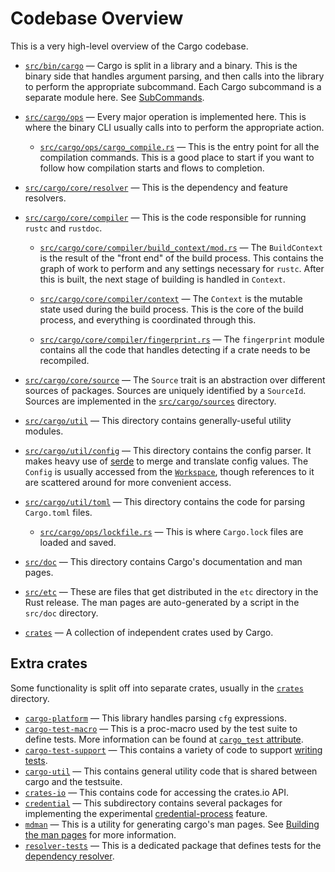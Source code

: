 # Codebase Overview

This is a very high-level overview of the Cargo codebase.

* [`src/bin/cargo`](https://github.com/rust-lang/cargo/tree/master/src/bin/cargo)
  — Cargo is split in a library and a binary. This is the binary side that
  handles argument parsing, and then calls into the library to perform the
  appropriate subcommand. Each Cargo subcommand is a separate module here. See
  [SubCommands](subcommands.md).

* [`src/cargo/ops`](https://github.com/rust-lang/cargo/tree/master/src/cargo/ops)
  — Every major operation is implemented here. This is where the binary CLI
  usually calls into to perform the appropriate action.

    * [`src/cargo/ops/cargo_compile.rs`](https://github.com/rust-lang/cargo/blob/master/src/cargo/ops/cargo_compile.rs)
      — This is the entry point for all the compilation commands. This is a
      good place to start if you want to follow how compilation starts and
      flows to completion.

* [`src/cargo/core/resolver`](https://github.com/rust-lang/cargo/tree/master/src/cargo/core/resolver)
  — This is the dependency and feature resolvers.

* [`src/cargo/core/compiler`](https://github.com/rust-lang/cargo/tree/master/src/cargo/core/compiler)
  — This is the code responsible for running `rustc` and `rustdoc`.

    * [`src/cargo/core/compiler/build_context/mod.rs`](https://github.com/rust-lang/cargo/blob/master/src/cargo/core/compiler/build_context/mod.rs)
      — The `BuildContext` is the result of the "front end" of the build
      process. This contains the graph of work to perform and any settings
      necessary for `rustc`. After this is built, the next stage of building
      is handled in `Context`.

    * [`src/cargo/core/compiler/context`](https://github.com/rust-lang/cargo/blob/master/src/cargo/core/compiler/context/mod.rs)
      — The `Context` is the mutable state used during the build process. This
      is the core of the build process, and everything is coordinated through
      this.

    * [`src/cargo/core/compiler/fingerprint.rs`](https://github.com/rust-lang/cargo/blob/master/src/cargo/core/compiler/fingerprint.rs)
      — The `fingerprint` module contains all the code that handles detecting
      if a crate needs to be recompiled.

* [`src/cargo/core/source`](https://github.com/rust-lang/cargo/tree/master/src/cargo/core/source)
  — The `Source` trait is an abstraction over different sources of packages.
  Sources are uniquely identified by a `SourceId`. Sources are implemented in
  the
  [`src/cargo/sources`](https://github.com/rust-lang/cargo/tree/master/src/cargo/sources)
  directory.

* [`src/cargo/util`](https://github.com/rust-lang/cargo/tree/master/src/cargo/util)
  — This directory contains generally-useful utility modules.

* [`src/cargo/util/config`](https://github.com/rust-lang/cargo/tree/master/src/cargo/util/config)
  — This directory contains the config parser. It makes heavy use of
  [serde](https://serde.rs/) to merge and translate config values. The
  `Config` is usually accessed from the
  [`Workspace`](https://github.com/rust-lang/cargo/blob/master/src/cargo/core/workspace.rs),
  though references to it are scattered around for more convenient access.

* [`src/cargo/util/toml`](https://github.com/rust-lang/cargo/tree/master/src/cargo/util/toml)
  — This directory contains the code for parsing `Cargo.toml` files.

    * [`src/cargo/ops/lockfile.rs`](https://github.com/rust-lang/cargo/blob/master/src/cargo/ops/lockfile.rs)
      — This is where `Cargo.lock` files are loaded and saved.

* [`src/doc`](https://github.com/rust-lang/cargo/tree/master/src/doc)
  — This directory contains Cargo's documentation and man pages.

* [`src/etc`](https://github.com/rust-lang/cargo/tree/master/src/etc)
  — These are files that get distributed in the `etc` directory in the Rust release.
  The man pages are auto-generated by a script in the `src/doc` directory.

* [`crates`](https://github.com/rust-lang/cargo/tree/master/crates)
  — A collection of independent crates used by Cargo.

## Extra crates

Some functionality is split off into separate crates, usually in the
[`crates`](https://github.com/rust-lang/cargo/tree/master/crates) directory.

* [`cargo-platform`](https://github.com/rust-lang/cargo/tree/master/crates/cargo-platform)
  — This library handles parsing `cfg` expressions.
* [`cargo-test-macro`](https://github.com/rust-lang/cargo/tree/master/crates/cargo-test-macro)
  — This is a proc-macro used by the test suite to define tests. More
  information can be found at [`cargo_test`
  attribute](../tests/writing.md#cargo_test-attribute).
* [`cargo-test-support`](https://github.com/rust-lang/cargo/tree/master/crates/cargo-test-support)
  — This contains a variety of code to support [writing
  tests](../tests/writing.md).
* [`cargo-util`](https://github.com/rust-lang/cargo/tree/master/crates/cargo-util)
  — This contains general utility code that is shared between cargo and the
  testsuite.
* [`crates-io`](https://github.com/rust-lang/cargo/tree/master/crates/crates-io)
  — This contains code for accessing the crates.io API.
* [`credential`](https://github.com/rust-lang/cargo/tree/master/crates/credential)
  — This subdirectory contains several packages for implementing the
  experimental
  [credential-process](https://doc.rust-lang.org/nightly/cargo/reference/unstable.html#credential-process)
  feature.
* [`mdman`](https://github.com/rust-lang/cargo/tree/master/crates/mdman) —
  This is a utility for generating cargo's man pages. See [Building the man
  pages](https://github.com/rust-lang/cargo/tree/master/src/doc#building-the-man-pages)
  for more information.
* [`resolver-tests`](https://github.com/rust-lang/cargo/tree/master/crates/resolver-tests)
  — This is a dedicated package that defines tests for the [dependency
  resolver](../architecture/packages.md#resolver).
